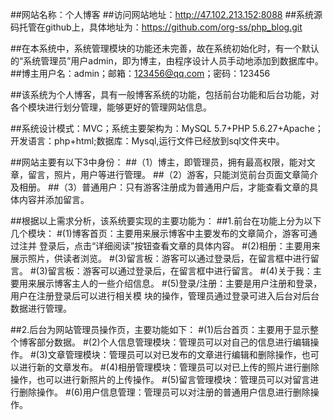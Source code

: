 ##网站名称：个人博客
##访问网站地址：http://47.102.213.152:8088
##系统源码托管在github上，具体地址为：https://github.com/org-ss/php_blog.git

##在本系统中，系统管理模块的功能还未完善，故在系统初始化时，有一个默认的“系统管理员”用户admin，即为博主，由程序设计人员手动地添加到数据库中。
##博主用户名：admin；邮箱：123456@qq.com；密码：123456

##该系统为个人博客，具有一般博客系统的功能，包括前台功能和后台功能，对各个模块进行划分管理，能够更好的管理网站信息。

##系统设计模式：MVC；系统主要架构为：MySQL 5.7+PHP 5.6.27+Apache；开发语言：php+html;数据库：Mysql,运行文件已经放到sql文件夹中。

##网站主要有以下3中身份：
##（1）博主，即管理员，拥有最高权限，能对文章，留言，照片，用户等进行管理。
##（2）游客，只能浏览前台页面文章简介及相册。
##（3）普通用户：只有游客注册成为普通用户后，才能查看文章的具体内容并添加留言。

##根据以上需求分析，该系统要实现的主要功能为：
##1.前台在功能上分为以下几个模块：
#(1)博客首页：主要用来展示博客中主要发布的文章简介，游客可通过注并	登录后，点击“详细阅读”按钮查看文章的具体内容。
#(2)相册：主要用来展示照片，供读者浏览。
#(3)留言板：游客可以通过登录后，在留言框中进行留言。
#(3)留言板：游客可以通过登录后，在留言框中进行留言。
#(4)关于我：主要用来展示博客主人的一些介绍信息。
#(5)登录/注册：主要是用户注册和登录，用户在注册登录后可以进行相关模	块的操作，管理员通过登录可进入后台对后台数据进行管理。

##2.后台为网站管理员操作页，主要功能如下：
#(1)后台首页：主要用于显示整个博客部分数据。
#(2)个人信息管理模块：管理员可以对自己的信息进行编辑操作。
#(3)文章管理模块：管理员可以对已发布的文章进行编辑和删除操作，也可以进行新的文章发布。
#(4)相册管理模块：管理员可以对已上传的照片进行删除操作，也可以进行新照片的上传操作。
#(5)留言管理模块：管理员可以对留言进行删除操作。
#(6)用户信息管理：管理员可以对注册的普通用户信息进行删除操作。